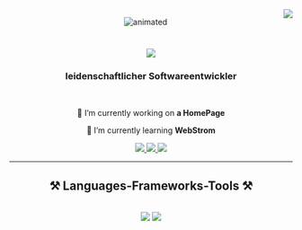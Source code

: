 <img align="right" src="https://visitor-badge.laobi.icu/badge?page_id=KosanKur.KosanKur" />


<p align="center">
  <img src="![Relaxo gif](https://github.com/user-attachments/assets/2306bea6-80e4-4a89-9974-c501f8bbce6c)" alt="animated" />
</p>


<h1 align="center">
    <img src="https://readme-typing-svg.herokuapp.com/?font=Righteous&size=35&center=true&vCenter=true&width=500&height=70&duration=4000&lines=Hi+There!+👋;+Ich+Bin+Kosan+Kurschid!;" />
</h1>

<h3 align="center">leidenschaftlicher Softwareentwickler</h3>

<br/>

<div align="center">
 
 🔭 I’m currently working on **a HomePage**
 
 🌱 I’m currently learning **WebStrom**

 </div>
 
<div align="center"> 
  <a href="Kosan005.business@gmail.com">
    <img src="https://img.shields.io/badge/Gmail-333333?style=for-the-badge&logo=gmail&logoColor=red" />
  </a>
  <a href="" target="_blank">
    <img src="https://img.shields.io/badge/LinkedIn-0077B5?style=for-the-badge&logo=linkedin&logoColor=white" target="_blank" />
  </a>
  <a href=""_blank">
     <img src="https://img.shields.io/badge/Portfolio-FF5722?style=for-the-badge&logo=todoist&logoColor=white" target="_blank" /> <!-- sqlite, safari, google-chrome are other good icon options -->
  </a>
</div>

 <hr/>
 
<h2 align="center">⚒️ Languages-Frameworks-Tools ⚒️</h2>
<br/>
<div align="center">
    <img src="https://skillicons.dev/icons?i=html,css,vscode,github,git,r" />
    <img src="https://skillicons.dev/icons?i=,javascript,python,java" /><br>
</div>



